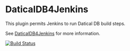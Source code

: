 DaticalDB4Jenkins
=================

This plugin permits Jenkins to run Datical DB build steps.

See [DaticalDB4Jenkins](https://wiki.jenkins-ci.org/display/JENKINS/DaticalDB4Jenkins) for more information.

[![Build Status](https://buildhive.cloudbees.com/job/jenkinsci/job/datical-db-plugin/badge/icon)](https://buildhive.cloudbees.com/job/jenkinsci/job/datical-db-plugin/)